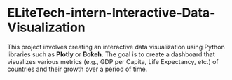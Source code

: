 # ELiteTech-intern-Interactive-Data-Visualization
This project involves creating an interactive data visualization using Python libraries such as **Plotly** or **Bokeh**. The goal is to create a dashboard that visualizes various metrics (e.g., GDP per Capita, Life Expectancy, etc.) of countries and their growth over a period of time.
